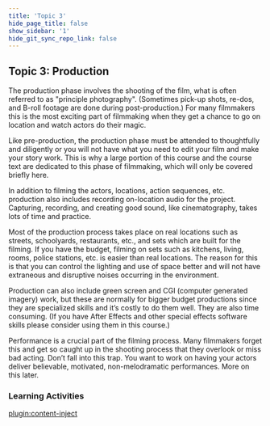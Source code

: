 ```yaml
---
title: 'Topic 3'
hide_page_title: false
show_sidebar: '1'
hide_git_sync_repo_link: false
---
```


## Topic 3: Production

The production phase involves the shooting of the film, what is often referred to as "principle photography". (Sometimes pick-up shots, re-dos, and B-roll footage are done during post-production.) For many filmmakers this is the most exciting part of filmmaking when they get a chance to go on location and watch actors do their magic.

Like pre-production, the production phase must be attended to thoughtfully and diligently or you will not have what you need to edit your film and make your story work. This is why a large portion of this course and the course text are dedicated to this phase of filmmaking, which will only be covered briefly here.

In addition to filming the actors, locations, action sequences, etc. production also includes recording on-location audio for the project. Capturing, recording, and creating good sound, like cinematography, takes lots of time and practice.

Most of the production process takes place on real locations such as streets, schoolyards, restaurants, etc., and sets which are built for the filming. If you have the budget, filming on sets such as kitchens, living, rooms, police stations, etc. is easier than real locations. The reason for this is that you can control the lighting and use of space better and will not have extraneous and disruptive noises occurring in the environment.

Production can also include green screen and CGI (computer generated imagery) work, but these are normally for bigger budget productions since they are specialized skills and it’s costly to do them well. They are also time consuming. (If you have After Effects and other special effects software skills please consider using them in this course.)

Performance is a crucial part of the filming process. Many filmmakers forget this and get so caught up in the shooting process that they overlook or miss bad acting. Don’t fall into this trap. You want to work on having your actors deliver believable, motivated, non-melodramatic performances. More on this later.

### Learning Activities
[plugin:content-inject](../_2-3)
